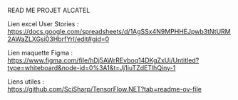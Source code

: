 READ ME PROJET ALCATEL

Lien excel User Stories :  
https://docs.google.com/spreadsheets/d/1AgSSx4N9MPHHEJpwb3tNtURM2AWaZLXGsi03HbrfYrI/edit#gid=0  

Lien maquette Figma :  
https://www.figma.com/file/hDj5AWrREvboq14DKgZxUi/Untitled?type=whiteboard&node-id=0%3A1&t=Jj1iuTZdETlhQiny-1  

Liens utiles :  
https://github.com/SciSharp/TensorFlow.NET?tab=readme-ov-file  
